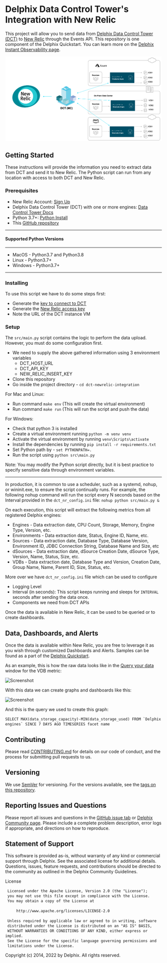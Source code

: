 # Delphix Data Control Tower's Integration with New Relic

This project will allow you to send data from [Delphix Data Control Tower (DCT)](https://delphix.document360.io/dct/docs) to [New Relic](https://newrelic.com/) through the Events API. This repository is one component of the Delphix Quickstart. You can learn more on the [Delphix Instant Observability page](https://newrelic.com/instant-observability/delphix).

![Screenshot](images/image2.png)


## Getting Started


These instructions will provide the information you need to extract data from DCT and send it to New Relic. The Python script can run from any location with access to both DCT and New Relic.


### Prerequisites

* New Relic Account: [Sign Up](https://newrelic.com/signup)
* Delphix Data Control Tower (DCT) with one or more engines: [Data Control Tower Docs](https://delphix.document360.io/dct/docs)
* Python 3.7+: [Python Install](https://www.python.org/downloads)
* This [GitHub repository](https://github.com/delphix/dct-newrelic-integration)

<hr>
<h4> Supported Python Versions </h4>
<hr>

- MacOS - Python3.7 and Python3.8
- Linux - Python3.7+
- Windows - Python3.7+

<hr>

### Installing
To use this script we have to do some steps first:

* Generate the [key to connect to DCT](https://docs.delphix.com/dctmc/authentication)
* Generate the [New Relic access key](https://docs.newrelic.com/docs/apis/intro-apis/new-relic-api-keys/#ingest-license-key)
* Note the URL of the DCT instance VM


### Setup
The ```src/main.py``` script contains the logic to perform the data upload. However, you must do some configuration first. 

* We need to supply the above gathered information using 3 environment variables
  * DCT_HOST_URL
  * DCT_API_KEY
  * NEW_RELIC_INSERT_KEY
* Clone this repository
* Go inside the project directory - `cd dct-newrelic-integration`

For Mac and Linux:
* Run command `make env` (This will create the virtual environment)
* Run command `make run` (This will run the script and push the data)

For Windows:
* Check that python 3 is installed
* Create a virtual environment running `python -m venv venv`
* Activate the virtual environment by running `venv\Scripts\activate`
* Install the dependencies by running `pip install -r requirements.txt`
* Set Python path by - `set PYTHONPATH=.`
* Run the script using `python src\main.py`

Note: You may modify the Python script directly, but it is best practice to specify sensitive data through environment variables.

<hr>

In production, it is common to use a scheduler, such as a systemd, nohup, or wininit.exe, to ensure the script continually runs. For example, the following nohup command will run the script every N seconds based on the Interval provided in the `dct_nr_config.ini` file:
```nohup python src/main.py &```


On each execution, this script will extract the following metrics from all registered Delphix engines:

* Engines - Data extraction date, CPU Count, Storage, Memory, Engine Type, Version, etc.
* Environments - Data extraction date, Status, Engine ID, Name, etc.
* Sources - Data extraction date, Database Type, Database Version, Environment ID, JDBC Connection String, Database Name and Size, etc
* dSources - Data extraction date, dSource Creation Date, dSource Type, Version, Name, Status, Size, etc.
* VDBs - Data extraction date, Database Type and Version, Creation Date, Group Name, Name, Parent ID, Size, Status, etc.


More over we have `dct_nr_config.ini` file which can be used to configure 
- Logging Level 
- Interval (in seconds): This script keeps running and sleeps for `INTERVAL` seconds after sending the data once.
- Components we need from DCT APIs

Once the data is available in New Relic, it can be used to be queried or to create dashboards.


## Data, Dashboards, and Alerts

Once the data is available within New Relic, you are free to leverage it as you wish through customized Dashboards and Alerts. Samples can be found as a part of the [Delphix Quickstart](https://newrelic.com/instant-observability/delphix). 

As an example, this is how the raw data looks like in the [Query your data](https://docs.newrelic.com/docs/query-your-data/explore-query-data/get-started/introduction-querying-new-relic-data/#browse-data) window for the VDB metric:

![Screenshot](images/image1.png)

With this data we can create graphs and dashboards like this:

![Screenshot](images/image3.png)

And this is the query we used to create this graph:

```
SELECT MAX(data_storage_capacity)-MIN(data_storage_used) FROM `Delphix engines` SINCE 7 DAYS AGO TIMESERIES facet name
```


## Contributing

Please read [CONTRIBUTING.md](https://github.com/delphix/.github/blob/master/CONTRIBUTING.md) for details on our code of conduct, and the process for submitting pull requests to us.


## Versioning

We use [SemVer](http://semver.org/) for versioning. For the versions available, see the [tags on this repository](https://github.com/your/project/tags).


## Reporting Issues and Questions

Please report all issues and questions in the [GitHub issue tab](https://github.com/delphix/dct-newrelic-integration/issues) or [Delphix Community page](https://community.delphix.com/home). Please include a complete problem description, error logs if appropriate, and directions on how to reproduce.


## Statement of Support

This software is provided as-is, without warranty of any kind or commercial support through Delphix. See the associated license for additional details. Questions, issues, feature requests, and contributions should be directed to the community as outlined in the Delphix Community Guidelines.

License
```
 Licensed under the Apache License, Version 2.0 (the "License");
 you may not use this file except in compliance with the License.
 You may obtain a copy of the License at

     http://www.apache.org/licenses/LICENSE-2.0

 Unless required by applicable law or agreed to in writing, software
 distributed under the License is distributed on an "AS IS" BASIS,
 WITHOUT WARRANTIES OR CONDITIONS OF ANY KIND, either express or implied.
 See the License for the specific language governing permissions and
 limitations under the License.
 ```

Copyright (c) 2014, 2022 by Delphix. All rights reserved.
